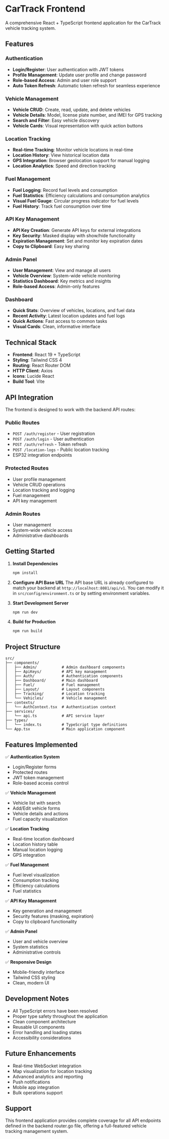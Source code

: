 # CarTrack Frontend

A comprehensive React + TypeScript frontend application for the CarTrack vehicle tracking system.

## Features

### Authentication
- **Login/Register**: User authentication with JWT tokens
- **Profile Management**: Update user profile and change password
- **Role-based Access**: Admin and user role support
- **Auto Token Refresh**: Automatic token refresh for seamless experience

### Vehicle Management
- **Vehicle CRUD**: Create, read, update, and delete vehicles
- **Vehicle Details**: Model, license plate number, and IMEI for GPS tracking
- **Search and Filter**: Easy vehicle discovery
- **Vehicle Cards**: Visual representation with quick action buttons

### Location Tracking
- **Real-time Tracking**: Monitor vehicle locations in real-time
- **Location History**: View historical location data
- **GPS Integration**: Browser geolocation support for manual logging
- **Location Analytics**: Speed and direction tracking

### Fuel Management
- **Fuel Logging**: Record fuel levels and consumption
- **Fuel Statistics**: Efficiency calculations and consumption analytics
- **Visual Fuel Gauge**: Circular progress indicator for fuel levels
- **Fuel History**: Track fuel consumption over time

### API Key Management
- **API Key Creation**: Generate API keys for external integrations
- **Key Security**: Masked display with show/hide functionality
- **Expiration Management**: Set and monitor key expiration dates
- **Copy to Clipboard**: Easy key sharing

### Admin Panel
- **User Management**: View and manage all users
- **Vehicle Overview**: System-wide vehicle monitoring
- **Statistics Dashboard**: Key metrics and insights
- **Role-based Access**: Admin-only features

### Dashboard
- **Quick Stats**: Overview of vehicles, locations, and fuel data
- **Recent Activity**: Latest location updates and fuel logs
- **Quick Actions**: Fast access to common tasks
- **Visual Cards**: Clean, informative interface

## Technical Stack

- **Frontend**: React 19 + TypeScript
- **Styling**: Tailwind CSS 4
- **Routing**: React Router DOM
- **HTTP Client**: Axios
- **Icons**: Lucide React
- **Build Tool**: Vite

## API Integration

The frontend is designed to work with the backend API routes:

### Public Routes
- `POST /auth/register` - User registration
- `POST /auth/login` - User authentication
- `POST /auth/refresh` - Token refresh
- `POST /location-logs` - Public location tracking
- ESP32 integration endpoints

### Protected Routes
- User profile management
- Vehicle CRUD operations
- Location tracking and logging
- Fuel management
- API key management

### Admin Routes
- User management
- System-wide vehicle access
- Administrative dashboards

## Getting Started

1. **Install Dependencies**
   ```bash
   npm install
   ```

2. **Configure API Base URL**
   The API base URL is already configured to match your backend at `http://localhost:8081/api/v1`.
   You can modify it in `src/config/environment.ts` or by setting environment variables.

3. **Start Development Server**
   ```bash
   npm run dev
   ```

4. **Build for Production**
   ```bash
   npm run build
   ```

## Project Structure

```
src/
├── components/
│   ├── Admin/           # Admin dashboard components
│   ├── ApiKeys/         # API key management
│   ├── Auth/            # Authentication components
│   ├── Dashboard/       # Main dashboard
│   ├── Fuel/            # Fuel management
│   ├── Layout/          # Layout components
│   ├── Tracking/        # Location tracking
│   └── Vehicles/        # Vehicle management
├── contexts/
│   └── AuthContext.tsx  # Authentication context
├── services/
│   └── api.ts           # API service layer
├── types/
│   └── index.ts         # TypeScript type definitions
└── App.tsx              # Main application component
```

## Features Implemented

✅ **Authentication System**
- Login/Register forms
- Protected routes
- JWT token management
- Role-based access control

✅ **Vehicle Management**
- Vehicle list with search
- Add/Edit vehicle forms
- Vehicle details and actions
- Fuel capacity visualization

✅ **Location Tracking**
- Real-time location dashboard
- Location history table
- Manual location logging
- GPS integration

✅ **Fuel Management**
- Fuel level visualization
- Consumption tracking
- Efficiency calculations
- Fuel statistics

✅ **API Key Management**
- Key generation and management
- Security features (masking, expiration)
- Copy to clipboard functionality

✅ **Admin Panel**
- User and vehicle overview
- System statistics
- Administrative controls

✅ **Responsive Design**
- Mobile-friendly interface
- Tailwind CSS styling
- Clean, modern UI

## Development Notes

- All TypeScript errors have been resolved
- Proper type safety throughout the application
- Clean component architecture
- Reusable UI components
- Error handling and loading states
- Accessibility considerations

## Future Enhancements

- Real-time WebSocket integration
- Map visualization for location tracking
- Advanced analytics and reporting
- Push notifications
- Mobile app integration
- Bulk operations support

## Support

This frontend application provides complete coverage for all API endpoints defined in the backend router.go file, offering a full-featured vehicle tracking management system.